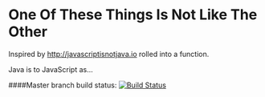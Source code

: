 # One Of These Things Is Not Like The Other

Inspired by http://javascriptisnotjava.io rolled into a function.

Java is to JavaScript as...

####Master branch build status:
[![Build Status](https://travis-ci.org/timarney/one-of-these-things-is-not-like-the-other.svg?branch=master)](https://travis-ci.org/timarney/one-of-these-things-is-not-like-the-other)
